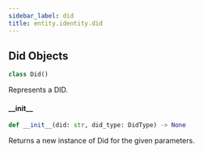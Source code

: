 ```yaml
---
sidebar_label: did
title: entity.identity.did
---
```


## Did Objects

```python
class Did()
```

Represents a DID.

#### \_\_init\_\_

```python
def __init__(did: str, did_type: DidType) -> None
```

Returns a new instance of Did for the given parameters.


